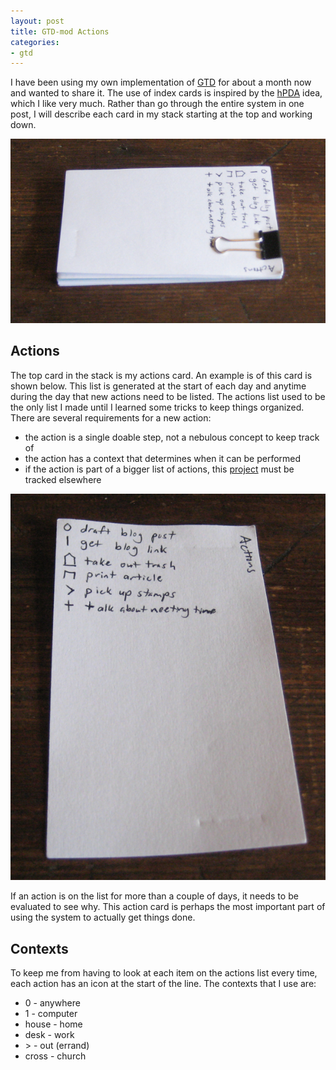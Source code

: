 ```yaml
---
layout: post
title: GTD-mod Actions
categories:
- gtd
---
```


I have been using my own implementation of [GTD](http://www.davidco.com/what_is_gtd.php) for about a month now and wanted to share it.  The use of index cards is inspired by the [hPDA](http://www.43folders.com/2004/09/03/introducing-the-hipster-pda) idea, which I like very much.  Rather than go through the entire system in one post, I will describe each card in my stack starting at the top and working down.

![GTD-mod Stack](/images/gtd-mod-stack.png)

Actions
-------
The top card in the stack is my actions card.  An example is of this card is shown below.  This list is generated at the start of each day and anytime during the day that new actions need to be listed.  The actions list used to be the only list I made until I learned some tricks to keep things organized.  There are several requirements for a new action:
* the action is a single doable step, not a nebulous concept to keep track of
* the action has a context that determines when it can be performed
* if the action is part of a bigger list of actions, this [project]() must be tracked elsewhere

![Actions Card](/images/gtd-mod-actions.png)

If an action is on the list for more than a couple of days, it needs to be evaluated to see why.  This action card is perhaps the most important part of using the system to actually get things done.

Contexts
--------
To keep me from having to look at each item on the actions list every time, each action has an icon at the start of the line.  The contexts that I use are:
* 0 - anywhere
* 1 - computer
* house - home
* desk - work
* \> - out (errand)
* cross - church
